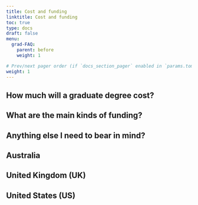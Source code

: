 ```yaml
---
title: Cost and funding
linktitle: Cost and funding
toc: true
type: docs
draft: false
menu:
  grad-FAQ:
    parent: before
    weight: 1

# Prev/next pager order (if `docs_section_pager` enabled in `params.toml`)
weight: 1
---
```


## How much will a graduate degree cost?

## What are the main kinds of funding?

## Anything else I need to bear in mind?

## Australia

## United Kingdom (UK)

## United States (US)
